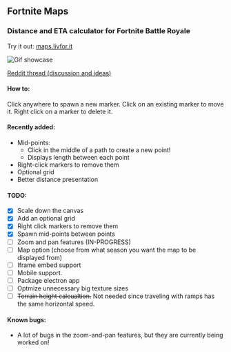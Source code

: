 ## Fortnite Maps
### Distance and ETA calculator for Fortnite Battle Royale

Try it out: [maps.livfor.it](http://maps.livfor.it)

![Gif showcase](img/showcase.gif)

[Reddit thread (discussion and ideas)](https://www.reddit.com/r/FortNiteBR/comments/8hhaiq/i_made_a_fortnite_eta_calculator/)

#### How to:
Click anywhere to spawn a new marker.
Click on an existing marker to move it.
Right click on a marker to delete it.

#### Recently added: 
 - Mid-points:
    - Click in the middle of a path to create a new point!
    - Displays length between each point
 - Right-click markers to remove them
 - Optional grid
 - Better distance presentation

#### TODO:
 - [x] Scale down the canvas
 - [x] Add an optional grid
 - [X] Right click markers to remove them
 - [X] Spawn mid-points between points
 - [ ] Zoom and pan features (IN-PROGRESS)
 - [ ] Map option (choose from what season you want the map to be displayed from)
 - [ ] Iframe embed support
 - [ ] Mobile support.
 - [ ] Package electron app
 - [ ] Optmize unnecessary big texture sizes
 - [ ] ~~Terrain height calcualtion.~~ Not needed since traveling with ramps has the same horizontal speed.

#### Known bugs: 
 - A lot of bugs in the zoom-and-pan features, but they are currently being worked on! 